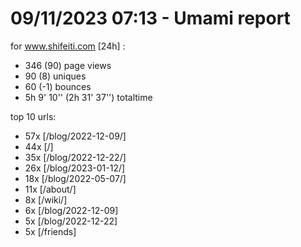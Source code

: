 # 09/11/2023 07:13 - Umami report
for www.shifeiti.com [24h] :

 - 346 (90) page views
 - 90 (8) uniques
 - 60 (-1) bounces
 - 5h 9' 10'' (2h 31' 37'') totaltime


top 10 urls:
 - 57x [/blog/2022-12-09/]
 - 44x [/]
 - 35x [/blog/2022-12-22/]
 - 26x [/blog/2023-01-12/]
 - 18x [/blog/2022-05-07/]
 - 11x [/about/]
 - 8x [/wiki/]
 - 6x [/blog/2022-12-09]
 - 5x [/blog/2022-12-22]
 - 5x [/friends]



